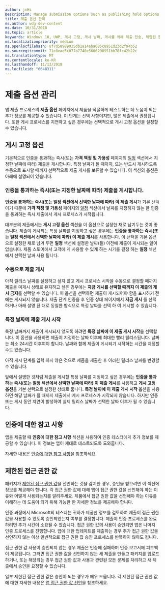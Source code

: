 ```yaml
---
author: jnHs
Description: Manage submission options such as publishing hold options, notes for certification, and more.
title: 제출 옵션 관리
ms.author: wdg-dev-content
ms.date: 10/31/2018
ms.topic: article
keywords: Windows 10, UWP, 게시 고정, 게시 날짜, 게시를 위해 제출 전송, 제한된 접근 권한 값 승인
ms.localizationpriority: medium
ms.openlocfilehash: 8f7d58989035db1a14aba685c8951d23d2f94b52
ms.sourcegitcommit: 71e8eae5c077a7740e5606298951bb78fc42b22c
ms.translationtype: MT
ms.contentlocale: ko-KR
ms.lasthandoff: 11/13/2018
ms.locfileid: "6648311"
---
```

# <a name="manage-submission-options"></a>제출 옵션 관리

앱 제출 프로세스의 **제출 옵션** 페이지에서 제품을 적절하게 테스트하는 데 도움이 되는 추가 정보를 제공할 수 있습니다. 이 단계는 선택 사항이지만, 많은 제출에서 권장됩니다. 또한 게시 프로세스를 지연하고 싶은 경우에는 선택적으로 게시 고정 옵션을 설정할 수 있습니다.


## <a name="publishing-hold-options"></a>게시 고정 옵션

기본적으로 인증을 통과하는 즉시(또는 **가격 책정 및 가용성** 페이지의  [일정](configure-precise-release-scheduling.md) 섹션에서 지정한 날짜에 따라) 제출을 게시합니다. 특정 날짜가 될 때까지, 또는 반드시 게시하도록 수동으로 표시할 때까지 선택적으로 제출 게시를 보류할 수 있습니다. 이 섹션의 옵션은 아래에 설명되어 있습니다. 


### <a name="publish-your-submission-as-soon-as-it-passes-certification-or-per-dates-you-specify"></a>인증을 통과하는 즉시(또는 지정한 날짜에 따라) 제출을 게시합니다.

**인증을 통과하는 즉시(또는 일정 섹션에서 선택한 날짜에 따라) 이 제출 게시**가 기본 선택이기 때문에 **가격 책정 및 가용성** 페이지의 [일정](configure-precise-release-scheduling.md) 섹션에서 날짜를 지정하지 않는 한 인증을 통과하는 즉시 제출에서 게시 프로세스가 시작됩니다.   

대부분의 제출에서는 **게시 고정 옵션** 섹션을 이 옵션으로 설정한 채로 남겨두는 것이 좋습니다. 제출이 게시되는 특정 날짜를 지정하고 싶은 경우에는 **인증을 통과하는 즉시(또는 일정 섹션에서 선택한 날짜에 따라) 이 제출 게시**를 사용합니다. 이 선택을 기본 옵션으로 설정한 채로 남겨 두면 **일정** 섹션에 설정한 날짜(들) 이전에 제출이 게시되는 일이 없습니다. 제품 스토어에서 고객에 게 사용할 수 있게 하는 시기를 결정 하는 **일정** 섹션에서 선택한 날짜 사용 됩니다.


### <a name="publish-your-submission-manually"></a>수동으로 제출 게시

아직 릴리스 날짜를 설정하고 싶지 않고 게시 프로세스 시작을 수동으로 결정할 때까지 제출을 미게시 상태로 유지하고 싶은 경우에는 **지금 게시를 선택할 때까지 이 제출의 게시 금지**를 선택할 수 있습니다. 이 옵션을 선택하면 제출이 게시되어야 함을 표시하기 전에는 게시되지 않습니다. 제출 단계 인증을 후 인증 상태 페이지에서 **지금 게시** 를 선택 하거나 아래 설명 된 대로 동일한 방식으로 특정 날짜를 선택 하 여 게시할 수 있습니다.


### <a name="start-publishing-your-submission-on-a-certain-date"></a>특정 날짜에 제출 게시 시작

특정 날짜까지 제출이 게시되지 않도록 하려면 **특정 날짜에 이 제출 게시 시작**을 선택합니다. 이 옵션을 사용하면 제출이 지정하는 날짜 이후에 최대한 빨리 릴리스됩니다. 날짜는 최소 24시간 이후여야 합니다. 날짜와 함께 제출이 게시되기 시작하는 시간을 지정할 수도 있습니다. 

아직 게시 단계를 입력 하지 않은 것으로 제품을 제출한 후 이러한 릴리스 날짜를 변경할 수 있습니다. 
 
앞에서 설명한 것처럼 제출을 게시할 특정 날짜를 지정하고 싶은 경우에는 **인증을 통과하는 즉시(또는 일정 섹션에서 선택한 날짜에 따라) 이 제출 게시**를 사용하고 **게시 고정 옵션**을 기본 선택으로 설정한 상태로 둡니다. **특정 날짜에 이 제출 게시 시작** 옵션을 사용하면 해당 날짜가 될 때까지 제출에서 게시 프로세스가 시작되지 않습니다. 하지만 인증 또는 게시 동안 지연이 발생하여 실제 릴리스 날짜가 선택한 날짜 이후가 될 수 있습니다. 


## <a name="notes-for-certification"></a>인증에 대한 참고 사항

앱을 제출할 때 **인증에 대한 참고 사항** 섹션을 사용하여 인증 테스터에게 추가 정보를 제공할 수 있습니다. 이 정보는 앱이 제대로 테스트되도록 도와줍니다. 

자세한 내용은 [인증에 대한 참고 사항](notes-for-certification.md)을 참조하세요.


## <a name="restricted-capabilities"></a>제한된 접근 권한 값

패키지가 [제한된 접근 권한 값](../packaging/app-capability-declarations.md#restricted-capabilities)을 선언하는 것을 감지한 경우, 승인을 받으려면 이 섹션에 정보를 제공해야 합니다. 각 접근 권한 값에 대해 앱이 접근 권한 값을 선언해야 하는 이유와 어떻게 사용되는지를 알려주세요. 제품에서 접근 권한 값을 선언해야 하는 이유를 이해하는 데 도움이 되기 위해 가능한 한 자세한 정보를 제공해야 합니다. 

인증 과정에서 Microsoft의 테스터는 귀하가 제공한 정보를 검토하여 제출이 접근 권한 값을 사용할 수 있도록 승인되었는지 여부를 결정합니다. 제출이 인증 프로세스를 완료하려면 추가 시간이 소요될 수 있습니다. 접근 권한 값의 사용이 승인되면 앱은 나머지 인증 프로세스를 진행합니다. 앱에 대한 업데이트를 제출하는 경우 추가 접근 권한 값을 선언하지 않는 이상 일반적으로 접근 권한 값 승인 프로세스를 반복하지 않아도 됩니다. 

접근 권한 값 사용이 승인되지 않는 경우 제출은 인증에 실패하며 인증 보고서에 피드백이 제공됩니다. 그러면 접근 권한 값을 선언하지 않는 새 제출을 만들고 패키지를 업로드하거나, 또는 해당되는 경우 접근 권한 값과 사용과 관련된 모든 문제를 처리하고 새 제출에서 승인을 요청할 수 있습니다.

일부 제한된 접근 권한 값은 승인이 되는 경우가 매우 드뭅니다. 각 제한된 접근 권한 값에 대한 자세한 내용은 [앱 접근 권한 값 선언](../packaging/app-capability-declarations.md#restricted-capabilities)을 참조하세요.

